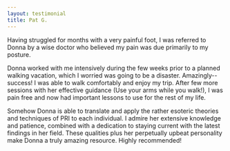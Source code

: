 ```yaml
---
layout: testimonial
title: Pat G.
---
```


Having struggled for months with a very painful foot, I was referred to Donna by a wise doctor who believed my pain was due primarily to my posture. 

Donna worked with me intensively during the few weeks prior to a planned walking vacation, which I worried was going to be a disaster. Amazingly--success! I was able to walk comfortably and enjoy my trip. After few more sessions with her effective guidance (Use your arms while you walk!), I was pain free and now had important lessons to use for the rest of my life. 

Somehow Donna is able to translate and apply the rather esoteric theories and techniques of PRI to each individual. I admire her extensive knowledge and patience, combined with a dedication to staying current with the latest findings in her field. These qualities plus her perpetually upbeat personality make Donna a truly amazing resource. Highly recommended!   